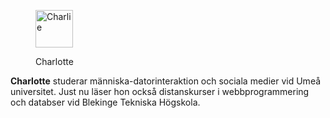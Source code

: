 <div class="author-byline">
<figure class="figure left">
<img src="image/me.png" width="60" alt="Charlie">
<figcaption>

<p>Charlotte</p>

</figcaption>
</figure>

<p><strong>Charlotte</strong> studerar människa-datorinteraktion och sociala medier vid Umeå universitet. Just nu läser hon också distanskurser i webbprogrammering och databser vid Blekinge Tekniska Högskola. </p>
</div>